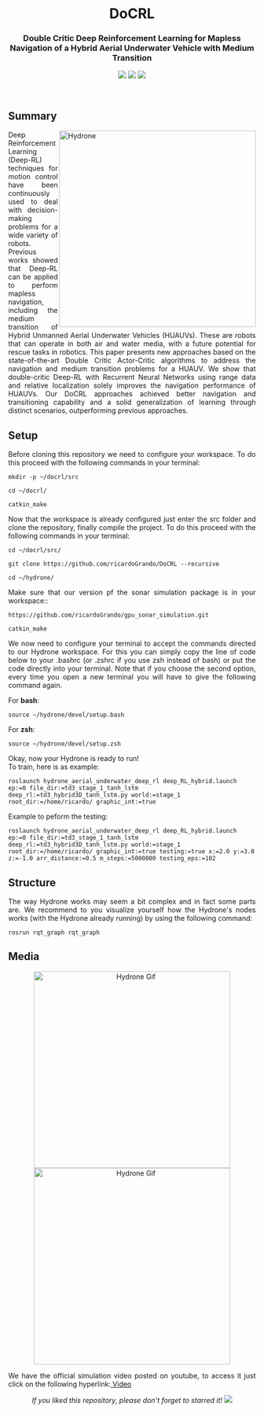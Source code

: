 <h1 align="center">DoCRL</h1>
<h3 align="center">Double Critic Deep Reinforcement Learning for Mapless Navigation of a Hybrid Aerial Underwater Vehicle with Medium Transition</h3>

<p align="center">
  <img src="https://img.shields.io/badge/PyTorch-v1.9.0-blue"/>
  <img src="https://img.shields.io/badge/Pandas-v1.3.2-blue"/>
  <img src="https://img.shields.io/badge/Numpy-v1.21.1-blue"/>
</p>
<br/>

## Summary
<p align="justify">
  <img src="media/sensor.gif" alt="Hydrone" align="right" width="400">
  <a>Deep Reinforcement Learning (Deep-RL) techniques for motion control have been continuously used to deal with decision-making problems for a wide variety of robots. Previous works showed that Deep-RL can be applied to perform mapless navigation, including the medium transition of Hybrid Unmanned Aerial Underwater Vehicles (HUAUVs). These are robots that can operate in both air and water media, with a future potential for rescue tasks in robotics. This paper presents new approaches based on the state-of-the-art Double Critic Actor-Critic algorithms to address the navigation and medium transition problems for a HUAUV. We show that double-critic Deep-RL with Recurrent Neural Networks using range data and relative localization solely improves the navigation performance of HUAUVs. Our DoCRL approaches achieved better navigation and transitioning capability and a solid generalization of learning through distinct scenarios, outperforming previous approaches.</a>  
</p>

## Setup
<p align="justify">
 <a>Before cloning this repository we need to configure your workspace. To do this proceed with the following commands in your terminal:</a>
</p>

```shell
mkdir -p ~/docrl/src
```
```shell
cd ~/docrl/
```
```shell
catkin_make
```

<p align="justify">
 <a>Now that the workspace is already configured just enter the src folder and clone the repository, finally compile the project. To do this proceed with the following commands in your terminal:</a>
</p>

```shell
cd ~/docrl/src/
```

```shell
git clone https://github.com/ricardoGrando/DoCRL --recursive
```

```shell
cd ~/hydrone/
```

<p align="justify">
 <a>Make sure that our version pf the sonar simulation package is in your workspace::</a>
</p>

```shell
https://github.com/ricardoGrando/gpu_sonar_simulation.git
```

```shell
catkin_make
```

<p align="justify">
 <a>We now need to configure your terminal to accept the commands directed to our Hydrone workspace. For this you can simply copy the line of code below to your .bashrc (or .zshrc if you use zsh instead of bash) or put the code directly into your terminal. Note that if you choose the second option, every time you open a new terminal you will have to give the following command again.</a>
</p>

<p align="justify">
 <a>For <b>bash</b>:</a>
</p>

```shell
source ~/hydrone/devel/setup.bash
```

<p align="justify">
 <a>For <b>zsh</b>:</a>
</p>

```shell
source ~/hydrone/devel/setup.zsh
```

<p align="justify">
 <a>Okay, now your Hydrone is ready to run!</a><br/>
 <a>To train, here is as example:</a>
</p>

```shell
roslaunch hydrone_aerial_underwater_deep_rl deep_RL_hybrid.launch ep:=0 file_dir:=td3_stage_1_tanh_lstm deep_rl:=td3_hybrid3D_tanh_lstm.py world:=stage_1 root_dir:=/home/ricardo/ graphic_int:=true
```

<p align="justify">
 <a>Example to peform the testing:</a><br/>
</p>

```shell
roslaunch hydrone_aerial_underwater_deep_rl deep_RL_hybrid.launch ep:=0 file_dir:=td3_stage_1_tanh_lstm deep_rl:=td3_hybrid3D_tanh_lstm.py world:=stage_1 root_dir:=/home/ricardo/ graphic_int:=true testing:=true x:=2.0 y:=3.0 z:=-1.0 arr_distance:=0.5 m_steps:=5000000 testing_eps:=102
```

## Structure
<p align="justify">
  <a>The way Hydrone works may seem a bit complex and in fact some parts are. We recommend to you visualize yourself how the Hydrone's nodes works
  (with the Hydrone already running) by using the following command:</a>
</p>

```shell
rosrun rqt_graph rqt_graph
```

## Media

<p align="center">
  <img src="media/air_to_water.gif" alt="Hydrone Gif" width="400"/>
  <img src="media/water_to_air.gif" alt="Hydrone Gif" width="400"/>
</p>  

<p align="justify">
  <a>We have the official simulation video posted on youtube, to access it just click on the following hyperlink:</a><a href="https://youtu.be/CiFmqoNj6_4"> Video</a>
</p>

<p align="center">
  <a><i>If you liked this repository, please don't forget to starred it!</i></a>
  <img src="https://img.shields.io/github/stars/ricardoGrando/hydrone_deep_rl_ral?style=social"/>
</p>
